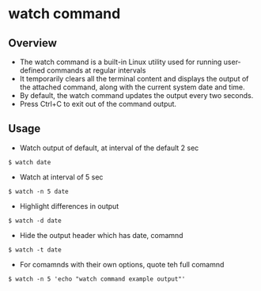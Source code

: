 # watch command

## Overview
* The watch command is a built-in Linux utility used for running user-defined commands at regular intervals
* It temporarily clears all the terminal content and displays the output of the attached command, along with the current system date and time.
* By default, the watch command updates the output every two seconds.
* Press Ctrl+C to exit out of the command output. 

## Usage
* Watch output of default, at interval of the default 2 sec
```
$ watch date
```
* Watch at interval of 5 sec
```
$ watch -n 5 date
```
* Highlight differences in output
```
$ watch -d date
```
* Hide the output header which has date, comamnd
```
$ watch -t date 
```
* For comamnds with their own options, quote teh full comamnd
```
$ watch -n 5 'echo "watch command example output"'
```

